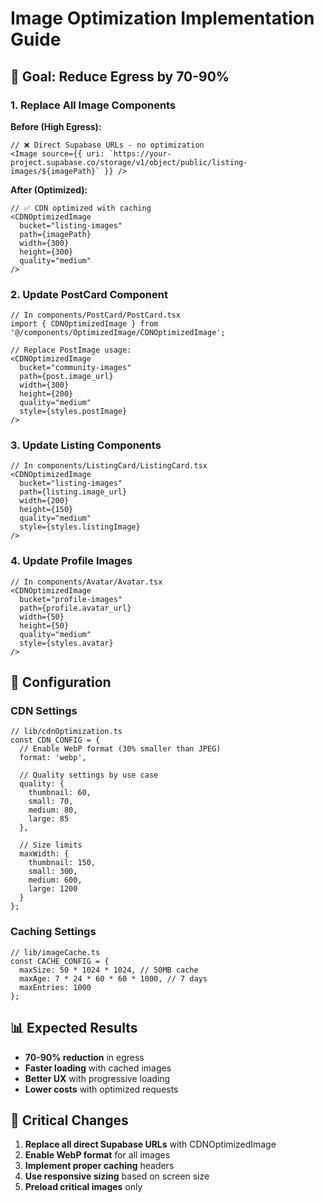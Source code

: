 # Image Optimization Implementation Guide

## 🎯 Goal: Reduce Egress by 70-90%

### 1. Replace All Image Components

**Before (High Egress):**
```tsx
// ❌ Direct Supabase URLs - no optimization
<Image source={{ uri: `https://your-project.supabase.co/storage/v1/object/public/listing-images/${imagePath}` }} />
```

**After (Optimized):**
```tsx
// ✅ CDN optimized with caching
<CDNOptimizedImage 
  bucket="listing-images"
  path={imagePath}
  width={300}
  height={300}
  quality="medium"
/>
```

### 2. Update PostCard Component

```tsx
// In components/PostCard/PostCard.tsx
import { CDNOptimizedImage } from '@/components/OptimizedImage/CDNOptimizedImage';

// Replace PostImage usage:
<CDNOptimizedImage
  bucket="community-images"
  path={post.image_url}
  width={300}
  height={200}
  quality="medium"
  style={styles.postImage}
/>
```

### 3. Update Listing Components

```tsx
// In components/ListingCard/ListingCard.tsx
<CDNOptimizedImage
  bucket="listing-images"
  path={listing.image_url}
  width={200}
  height={150}
  quality="medium"
  style={styles.listingImage}
/>
```

### 4. Update Profile Images

```tsx
// In components/Avatar/Avatar.tsx
<CDNOptimizedImage
  bucket="profile-images"
  path={profile.avatar_url}
  width={50}
  height={50}
  quality="medium"
  style={styles.avatar}
/>
```

## 🔧 Configuration

### CDN Settings
```tsx
// lib/cdnOptimization.ts
const CDN_CONFIG = {
  // Enable WebP format (30% smaller than JPEG)
  format: 'webp',
  
  // Quality settings by use case
  quality: {
    thumbnail: 60,
    small: 70,
    medium: 80,
    large: 85
  },
  
  // Size limits
  maxWidth: {
    thumbnail: 150,
    small: 300,
    medium: 600,
    large: 1200
  }
};
```

### Caching Settings
```tsx
// lib/imageCache.ts
const CACHE_CONFIG = {
  maxSize: 50 * 1024 * 1024, // 50MB cache
  maxAge: 7 * 24 * 60 * 60 * 1000, // 7 days
  maxEntries: 1000
};
```

## 📊 Expected Results

- **70-90% reduction** in egress
- **Faster loading** with cached images
- **Better UX** with progressive loading
- **Lower costs** with optimized requests

## 🚨 Critical Changes

1. **Replace all direct Supabase URLs** with CDNOptimizedImage
2. **Enable WebP format** for all images
3. **Implement proper caching** headers
4. **Use responsive sizing** based on screen size
5. **Preload critical images** only
